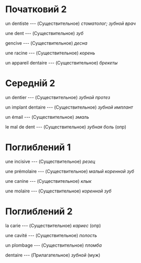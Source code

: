 # Початковий 2

un dentiste --- (Существительное)
*стоматолог; зубной врач*



une dent --- (Существительное)
*зуб*



gencive --- (Существительное)
*десна*



une racine --- (Существительное)
*корень*



un appareil dentaire --- (Существительное)
*брекеты*



# Середній 2

un dentier --- (Существительное)
*зубной протез*



un implant dentaire --- (Существительное)
*зубной имплант*



un émail --- (Существительное)
*эмаль*



le mal de dent --- (Существительное)
*зубная боль* (опр)



# Поглиблений 1

une incisive --- (Существительное)
*резец*



une prémolaire --- (Существительное)
*малый коренной зуб*



une canine --- (Существительное)
*клык*



une molaire --- (Существительное)
*коренной зуб*



# Поглиблений 2

la carie --- (Существительное)
*кариес* (опр)



une cavité --- (Существительное)
*полость*



un plombage --- (Существительное)
*пломба*



dentaire --- (Прилагательное)
*зубной* (муж)